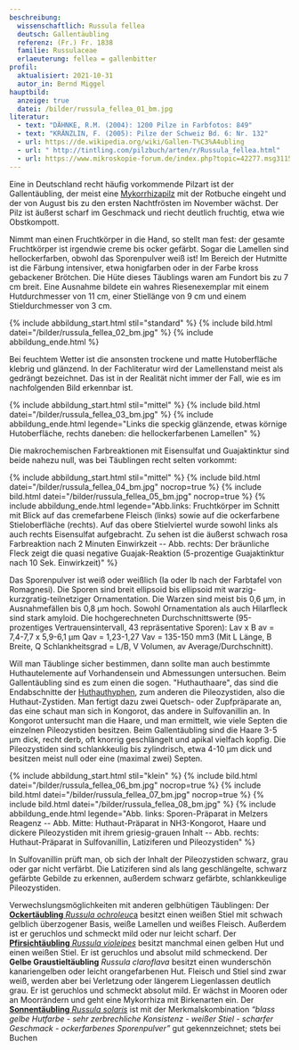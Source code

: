 ```yaml
---
beschreibung:
  wissenschaftlich: Russula fellea
  deutsch: Gallentäubling
  referenz: (Fr.) Fr. 1838
  familie: Russulaceae
  erlaeuterung: fellea = gallenbitter
profil:
  aktualisiert: 2021-10-31
  autor_in: Bernd Miggel
hauptbild:
  anzeige: true
  datei: /bilder/russula_fellea_01_bm.jpg
literatur:
  - text: "DÄHNKE, R.M. (2004): 1200 Pilze in Farbfotos: 849"
  - text: "KRÄNZLIN, F. (2005): Pilze der Schweiz Bd. 6: Nr. 132"
  - url: https://de.wikipedia.org/wiki/Gallen-T%C3%A4ubling
  - url: " http://tintling.com/pilzbuch/arten/r/Russula_fellea.html"
  - url: https://www.mikroskopie-forum.de/index.php?topic=42277.msg311597#msg311597
---
```

Eine in Deutschland recht häufig vorkommende Pilzart ist der Gallentäubling, der meist eine [Mykorrhizapilz](Mykorrhiza "Glossar") mit der Rotbuche eingeht und der von August bis zu den ersten Nachtfrösten im November wächst. Der Pilz ist äußerst scharf im Geschmack und riecht deutlich fruchtig, etwa wie Obstkompott.

Nimmt man einen Fruchtkörper in die Hand, so stellt man fest: der gesamte Fruchtkörper ist irgendwie creme bis ocker gefärbt. Sogar die Lamellen sind hellockerfarben, obwohl das Sporenpulver weiß ist! Im Bereich der Hutmitte ist die Färbung intensiver, etwa honigfarben oder in der Farbe kross gebackener Brötchen. Die Hüte dieses Täublings waren am Fundort bis zu 7 cm breit. Eine Ausnahme bildete ein wahres Riesenexemplar mit einem Hutdurchmesser von 11 cm, einer Stiellänge von 9 cm und einem Stieldurchmesser von 3 cm.

{% include abbildung_start.html stil="standard" %}
{% include bild.html datei="/bilder/russula_fellea_02_bm.jpg" %}
{% include abbildung_ende.html %}

Bei feuchtem Wetter ist die ansonsten trockene und matte Hutoberfläche klebrig und glänzend. In der Fachliteratur wird der Lamellenstand meist als gedrängt bezeichnet. Das ist in der Realität nicht immer der Fall, wie es im nachfolgenden Bild erkennbar ist.

{% include abbildung_start.html stil="mittel" %}
{% include bild.html datei="/bilder/russula_fellea_03_bm.jpg" %}
{% include abbildung_ende.html legende="Links die speckig glänzende, etwas körnige Hutoberfläche, rechts daneben: die hellockerfarbenen Lamellen" %}

Die makrochemischen Farbreaktionen mit  Eisensulfat und Guajaktinktur sind beide nahezu null, was bei Täublingen recht selten vorkommt:

{% include abbildung_start.html stil="mittel" %}
{% include bild.html datei="/bilder/russula_fellea_04_bm.jpg" nocrop=true %}
{% include bild.html datei="/bilder/russula_fellea_05_bm.jpg" nocrop=true %}
{% include abbildung_ende.html legende="Abb.links: Fruchtkörper im Schnitt mit Blick auf das cremefarbene Fleisch (links) sowie auf die ockerfarbene Stieloberfläche (rechts). Auf das obere Stielviertel wurde sowohl links als auch rechts Eisensulfat aufgebracht. Zu sehen ist die äußerst schwach rosa Farbreaktion nach 2 Minuten Einwirkzeit -- Abb. rechts: Der bräunliche Fleck zeigt die quasi negative Guajak-Reaktion (5-prozentige Guajaktinktur nach 10 Sek. Einwirkzeit)" %}

Das Sporenpulver ist weiß oder weißlich (Ia oder Ib nach der Farbtafel von Romagnesi). Die Sporen sind breit ellipsoid bis ellipsoid mit warzig-kurzgratig-teilnetziger Ornamentation. Die Warzen sind meist bis 0,6 µm, in Ausnahmefällen bis 0,8 µm hoch. Sowohl Ornamentation als auch Hilarfleck sind stark amyloid. Die hochgerechneten Durchschnittswerte (95-prozentiges Vertrauensintervall, 43 repräsentative Sporen): Lav x B av = 7,4-7,7 x 5,9-6,1 µm   Qav = 1,23-1,27  Vav = 135-150 mm3  (Mit L Länge, B Breite, Q Schlankheitsgrad = L/B, V Volumen, av Average/Durchschnitt).

Will man Täublinge sicher bestimmen, dann sollte man auch bestimmte Huthautelemente auf Vorhandensein und Abmessungen untersuchen. Beim Gallentäubling sind es zum einen die sogen. "Huthauthaare", das sind die Endabschnitte der [Huthauthyphen](Hyphen "Glossar"), zum anderen die Pileozystiden, also die Huthaut-Zystiden. Man fertigt dazu zwei Quetsch- oder Zupfpräparate an, das eine schaut man sich in Kongorot, das andere in Sulfovanillin an. In Kongorot untersucht man die Haare, und man ermittelt, wie viele Septen die einzelnen Pileozystiden besitzen. Beim Gallentäubling sind die Haare 3-5 µm dick, recht derb, oft knorrig geschlängelt und apikal vielfach kopfig. Die Pileozystiden sind schlankkeulig bis zylindrisch, etwa 4-10 µm dick und besitzen meist null oder eine (maximal zwei) Septen.

{% include abbildung_start.html stil="klein" %}
{% include bild.html datei="/bilder/russula_fellea_06_bm.jpg" nocrop=true %}
{% include bild.html datei="/bilder/russula_fellea_07_bm.jpg" nocrop=true %}
{% include bild.html datei="/bilder/russula_fellea_08_bm.jpg" %}
{% include abbildung_ende.html legende="Abb. links: Sporen-Präparat in Melzers Reagenz -- Abb. Mitte: Huthaut-Präparat in NH3-Kongorot, Haare und dickere Pileozystiden mit ihrem griesig-grauen Inhalt -- Abb. rechts: Huthaut-Präparat in Sulfovanillin, Latiziferen und Pileozystiden" %}

In Sulfovanillin prüft man, ob sich der Inhalt der Pileozystiden schwarz, grau oder gar nicht verfärbt. Die Latiziferen sind als lang geschlängelte, schwarz gefärbte Gebilde zu erkennen, außerdem schwarz gefärbte, schlankkeulige Pileozystiden.

Verwechslungsmöglichkeiten mit anderen gelbhütigen Täublingen:
Der [**Ockertäubling** *Russula ochroleuc*a](/pilze/russula-ochroleuca-ockertäubling) besitzt einen weißen Stiel mit schwach gelblich überzogener Basis, weiße Lamellen und weißes Fleisch. Außerdem ist er geruchlos und schmeckt mild oder nur leicht scharf.
Der [**Pfirsichtäubling** *Russula violeipes*](/pilze/russula-violeipes-violettstieliger-brätlingstäubling) besitzt manchmal einen gelben Hut und einen weißen Stiel. Er ist geruchlos und absolut mild schmeckend.
Der **Gelbe Graustieltäubling** *Russula claroflava* besitzt einen wunderschön kanariengelben oder leicht orangefarbenen Hut. Fleisch und Stiel sind zwar weiß, werden aber bei Verletzung oder längerem Liegenlassen deutlich grau. Er ist geruchlos und schmeckt absolut mild. Er wächst in Mooren oder an Moorrändern und geht eine Mykorrhiza mit Birkenarten ein.
Der [**Sonnentäubling** *Russula solaris*](/pilze/russula-solaris-sonnentäubling) ist mit der Merkmalskombination *“blass gelbe Hutfarbe - sehr zerbrechliche Konsistenz - weißer Stiel - scharfer Geschmack - ockerfarbenes Sporenpulver”* gut gekennzeichnet; stets bei Buchen